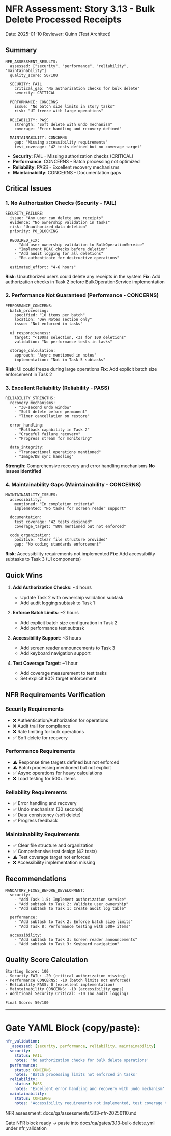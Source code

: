 # NFR Assessment: Story 3.13 - Bulk Delete Processed Receipts

Date: 2025-01-10
Reviewer: Quinn (Test Architect)

## Summary

```poml
NFR_ASSESSMENT_RESULTS:
  assessed: ["security", "performance", "reliability", "maintainability"]
  quality_score: 50/100
  
  SECURITY: FAIL
    critical_gap: "No authorization checks for bulk delete"
    severity: CRITICAL
    
  PERFORMANCE: CONCERNS  
    issue: "No batch size limits in story tasks"
    risk: "UI freeze with large operations"
    
  RELIABILITY: PASS
    strength: "Soft delete with undo mechanism"
    coverage: "Error handling and recovery defined"
    
  MAINTAINABILITY: CONCERNS
    gap: "Missing accessibility requirements"
    test_coverage: "42 tests defined but no coverage target"
```

- **Security**: FAIL - Missing authorization checks (CRITICAL)
- **Performance**: CONCERNS - Batch processing not optimized
- **Reliability**: PASS - Excellent recovery mechanisms
- **Maintainability**: CONCERNS - Documentation gaps

## Critical Issues

### 1. **No Authorization Checks** (Security - FAIL)

```poml
SECURITY_FAILURE:
  issue: "Any user can delete any receipts"
  evidence: "No ownership validation in tasks"
  risk: "Unauthorized data deletion"
  priority: P0_BLOCKING
  
  REQUIRED_FIX:
    - "Add user ownership validation to BulkOperationService"
    - "Implement RBAC checks before deletion"
    - "Add audit logging for all deletions"
    - "Re-authenticate for destructive operations"
  
  estimated_effort: "4-6 hours"
```

**Risk**: Unauthorized users could delete any receipts in the system
**Fix**: Add authorization checks in Task 2 before BulkOperationService implementation

### 2. **Performance Not Guaranteed** (Performance - CONCERNS)

```poml
PERFORMANCE_CONCERNS:
  batch_processing:
    specified: "10 items per batch"
    location: "Dev Notes section only"
    issue: "Not enforced in tasks"
    
  ui_responsiveness:
    target: "<100ms selection, <3s for 100 deletions"
    validation: "No performance tests in tasks"
    
  storage_calculation:
    approach: "Async mentioned in notes"
    implementation: "Not in Task 5 subtasks"
```

**Risk**: UI could freeze during large operations
**Fix**: Add explicit batch size enforcement in Task 2

### 3. **Excellent Reliability** (Reliability - PASS)

```poml
RELIABILITY_STRENGTHS:
  recovery_mechanisms:
    - "30-second undo window"
    - "Soft delete before permanent"
    - "Timer cancellation on restore"
    
  error_handling:
    - "Rollback capability in Task 2"
    - "Graceful failure recovery"
    - "Progress stream for monitoring"
    
  data_integrity:
    - "Transactional operations mentioned"
    - "Image/DB sync handling"
```

**Strength**: Comprehensive recovery and error handling mechanisms
**No issues identified**

### 4. **Maintainability Gaps** (Maintainability - CONCERNS)

```poml
MAINTAINABILITY_ISSUES:
  accessibility:
    mentioned: "In completion criteria"
    implemented: "No tasks for screen reader support"
    
  documentation:
    test_coverage: "42 tests designed"
    coverage_target: "80% mentioned but not enforced"
    
  code_organization:
    positive: "Clear file structure provided"
    gap: "No coding standards enforcement"
```

**Risk**: Accessibility requirements not implemented
**Fix**: Add accessibility subtasks to Task 3 (UI components)

## Quick Wins

1. **Add Authorization Checks**: ~4 hours
   - Update Task 2 with ownership validation subtask
   - Add audit logging subtask to Task 1

2. **Enforce Batch Limits**: ~2 hours
   - Add explicit batch size configuration in Task 2
   - Add performance test subtask

3. **Accessibility Support**: ~3 hours
   - Add screen reader announcements to Task 3
   - Add keyboard navigation support

4. **Test Coverage Target**: ~1 hour
   - Add coverage measurement to test tasks
   - Set explicit 80% target enforcement

## NFR Requirements Verification

### Security Requirements
- ❌ Authentication/Authorization for operations
- ❌ Audit trail for compliance
- ❌ Rate limiting for bulk operations
- ✅ Soft delete for recovery

### Performance Requirements
- ⚠️ Response time targets defined but not enforced
- ⚠️ Batch processing mentioned but not explicit
- ✅ Async operations for heavy calculations
- ❌ Load testing for 500+ items

### Reliability Requirements
- ✅ Error handling and recovery
- ✅ Undo mechanism (30 seconds)
- ✅ Data consistency (soft delete)
- ✅ Progress feedback

### Maintainability Requirements
- ✅ Clear file structure and organization
- ✅ Comprehensive test design (42 tests)
- ⚠️ Test coverage target not enforced
- ❌ Accessibility implementation missing

## Recommendations

```poml
MANDATORY_FIXES_BEFORE_DEVELOPMENT:
  security:
    - "Add Task 1.5: Implement authorization service"
    - "Add subtask to Task 2: Validate user ownership"
    - "Add subtask to Task 1: Create audit log table"
    
  performance:
    - "Add subtask to Task 2: Enforce batch size limits"
    - "Add Task 8: Performance testing with 500+ items"
    
  accessibility:
    - "Add subtask to Task 3: Screen reader announcements"
    - "Add subtask to Task 3: Keyboard navigation"
```

## Quality Score Calculation

```
Starting Score: 100
- Security FAIL: -20 (critical authorization missing)
- Performance CONCERNS: -10 (batch limits not enforced)
- Reliability PASS: 0 (excellent implementation)
- Maintainability CONCERNS: -10 (accessibility gaps)
- Additional Security Critical: -10 (no audit logging)

Final Score: 50/100
```

---

# Gate YAML Block (copy/paste):

```yaml
nfr_validation:
  _assessed: [security, performance, reliability, maintainability]
  security:
    status: FAIL
    notes: 'No authorization checks for bulk delete operations'
  performance:
    status: CONCERNS
    notes: 'Batch processing limits not enforced in tasks'
  reliability:
    status: PASS
    notes: 'Excellent error handling and recovery with undo mechanism'
  maintainability:
    status: CONCERNS
    notes: 'Accessibility requirements not implemented, test coverage target not enforced'
```

NFR assessment: docs/qa/assessments/3.13-nfr-20250110.md

Gate NFR block ready → paste into docs/qa/gates/3.13-bulk-delete.yml under nfr_validation